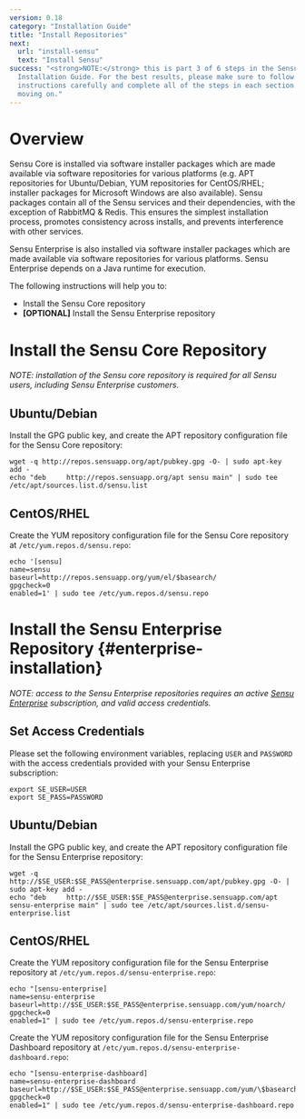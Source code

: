```yaml
---
version: 0.18
category: "Installation Guide"
title: "Install Repositories"
next:
  url: "install-sensu"
  text: "Install Sensu"
success: "<strong>NOTE:</strong> this is part 3 of 6 steps in the Sensu
  Installation Guide. For the best results, please make sure to follow the
  instructions carefully and complete all of the steps in each section before
  moving on."
---
```


# Overview

Sensu Core is installed via software installer packages which are made available via software repositories for various platforms (e.g. APT repositories for Ubuntu/Debian, YUM repositories for CentOS/RHEL; installer packages for Microsoft Windows are also available). Sensu packages contain all of the Sensu services and their dependencies, with the exception of RabbitMQ & Redis. This ensures the simplest installation process, promotes consistency across installs, and prevents interference with other services.

Sensu Enterprise is also installed via software installer packages which are made available via software repositories for various platforms. Sensu Enterprise depends on a Java runtime for execution.

The following instructions will help you to:

- Install the Sensu Core repository
- **[OPTIONAL]** Install the Sensu Enterprise repository

# Install the Sensu Core Repository

_NOTE: installation of the Sensu core repository is required for all Sensu
users, including Sensu Enterprise customers._

## Ubuntu/Debian

Install the GPG public key, and create the APT repository configuration file for the Sensu Core repository:

~~~ shell
wget -q http://repos.sensuapp.org/apt/pubkey.gpg -O- | sudo apt-key add -
echo "deb     http://repos.sensuapp.org/apt sensu main" | sudo tee /etc/apt/sources.list.d/sensu.list
~~~

## CentOS/RHEL

Create the YUM repository configuration file for the Sensu Core repository at `/etc/yum.repos.d/sensu.repo`:

~~~ shell
echo '[sensu]
name=sensu
baseurl=http://repos.sensuapp.org/yum/el/$basearch/
gpgcheck=0
enabled=1' | sudo tee /etc/yum.repos.d/sensu.repo
~~~

# Install the Sensu Enterprise Repository {#enterprise-installation}

_NOTE: access to the Sensu Enterprise repositories requires an active [Sensu Enterprise](http://sensuapp.org/enterprise#pricing) subscription, and valid access credentials._

## Set Access Credentials

Please set the following environment variables, replacing `USER` and `PASSWORD` with the access credentials provided with your Sensu Enterprise subscription:

~~~ shell
export SE_USER=USER
export SE_PASS=PASSWORD
~~~

## Ubuntu/Debian

Install the GPG public key, and create the APT repository configuration file for the Sensu Enterprise repository:

~~~ shell
wget -q http://$SE_USER:$SE_PASS@enterprise.sensuapp.com/apt/pubkey.gpg -O- | sudo apt-key add -
echo "deb     http://$SE_USER:$SE_PASS@enterprise.sensuapp.com/apt sensu-enterprise main" | sudo tee /etc/apt/sources.list.d/sensu-enterprise.list
~~~

## CentOS/RHEL

Create the YUM repository configuration file for the Sensu Enterprise repository at `/etc/yum.repos.d/sensu-enterprise.repo`:

~~~ shell
echo "[sensu-enterprise]
name=sensu-enterprise
baseurl=http://$SE_USER:$SE_PASS@enterprise.sensuapp.com/yum/noarch/
gpgcheck=0
enabled=1" | sudo tee /etc/yum.repos.d/sensu-enterprise.repo
~~~

Create the YUM repository configuration file for the Sensu Enterprise Dashboard repository at `/etc/yum.repos.d/sensu-enterprise-dashboard.repo`:

~~~ shell
echo "[sensu-enterprise-dashboard]
name=sensu-enterprise-dashboard
baseurl=http://$SE_USER:$SE_PASS@enterprise.sensuapp.com/yum/\$basearch/
gpgcheck=0
enabled=1" | sudo tee /etc/yum.repos.d/sensu-enterprise-dashboard.repo
~~~
